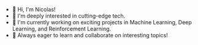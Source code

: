 - 👋 Hi, I'm Nicolas!
- 👀 I'm deeply interested in cutting-edge tech.
- 🌱 I'm currently working on exciting projects in Machine Learning, Deep Learning, and Reinforcement Learning.
- 💞️ Always eager to learn and collaborate on interesting topics!

<!---
nclsprsnw/nclsprsnw is a ✨ special ✨ repository because its `README.md` (this file) appears on your GitHub profile.
You can click the Preview link to take a look at your changes.
--->
